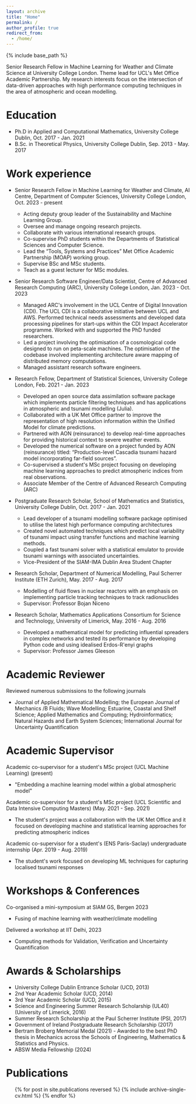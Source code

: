 ```yaml
---
layout: archive
title: "Home"
permalink: /
author_profile: true
redirect_from:
  - /home/
---
```


{% include base_path %}

Senior Research Fellow in Machine Learning for Weather and Climate Science at University College London. Theme lead for UCL's Met Office Academic Partnership. My research interests focus on the intersection of data-driven approaches with high performance computing techniques in the area of atmospheric and ocean modelling.


Education
======
* Ph.D in Applied and Computational Mathematics, University College Dublin, Oct. 2017 - Jan. 2021
* B.Sc. in Theoretical Physics, University College Dublin, Sep. 2013 - May. 2017

Work experience
======
* Senior Research Fellow in Machine Learning for Weather and Climate, AI Centre, Department of Computer Sciences, University College London, Oct. 2023 - present
  * Acting deputy group leader of the Sustainability and Machine Learning Group.
  * Oversee and manage ongoing research projects.
  * Collaborate with various international research groups. 
  * Co-supervise PhD students within the Departments of Statistical Sciences and Computer Science.
  * Lead the “Tools, Systems and Practices” Met Office Academic Partnership (MOAP) working group. 
  * Supervise BSc and MSc students.
  * Teach as a guest lecturer for MSc modules.

* Senior Research Software Engineer/Data Scientist, Centre of Advanced Research Computing (ARC), University College London, Jan. 2023 - Oct. 2023
  * Managed ARC's involvement in the UCL Centre of Digital Innovation (CDI). The UCL CDI is a collaborative initiative between UCL and AWS. Performed technical needs assessments and developed data processing pipelines for start-ups within the CDI Impact Accelerator programme. Worked with and supported the PhD funded researchers.
  * Led a project involving the optimisation of a cosmological code designed to run on peta-scale machines. The optimisation of the codebase involved implementing architecture aware mapping of distributed memory computations.
  * Managed assistant research software engineers.

* Research Fellow, Department of Statistical Sciences, University College London, Feb. 2021 - Jan. 2023
  * Developed an open source data assimilation software package which implements particle filtering techniques and has applications in atmospheric and tsunami modelling (Julia). 
  * Collaborated with a UK Met Office partner to improve the representation of high resolution information within the Unified Model for climate predictions. 
  * Partnered with AON (reinsurance) to develop real-time approaches for providing historical context to severe weather events. 
  * Developed the numerical software on a project funded by AON (reinsurance) titled: “Production-level Cascadia tsunami hazard model incorporating far-field sources”. 
  * Co-supervised a student's MSc project focusing on developing machine learning approaches to predict atmospheric indices from real observations.
  * Associate Member of the Centre of Advanced Research Computing (ARC)

* Postgraduate Research Scholar, School of Mathematics and Statistics, University College Dublin, Oct. 2017 - Jan. 2021
  * Lead developer of a tsunami modelling software package optimised to utilise the latest high performance computing architectures
  * Created novel automated techniques which predict local variability of tsunami impact using transfer functions and machine learning methods.
  * Coupled a fast tsunami solver with a statistical emulator to provide tsunami warnings with associated uncertainties.
  * Vice-President of the SIAM-IMA Dublin Area Student Chapter


* Research Scholar, Department of Numerical Modelling, Paul Scherrer Institute (ETH Zurich), May. 2017 - Aug. 2017
  * Modelling of fluid flows in nuclear reactors with an emphasis on implementing particle tracking techniques to track radionuclides
  * Supervisor: Professor Bojan Niceno

* Research Scholar, Mathematics Applications Consortium for Science and Technology, University of Limerick, May. 2016 - Aug. 2016
  * Developed a mathematical model for predicting influential spreaders in complex networks and tested its performance by developing Python code and using idealised Erdos-R\'enyi graphs
  * Supervisor: Professor James Gleeson

<!-- Skills
======
* Mathematical Modelling
* Statistical Learning
* Public Speaking
* Coding
  * Python
  * Julia
  * C++ -->

Academic Reviewer
======
Reviewed numerous submissions to the following journals
* Journal of Applied Mathematical Modelling; the European Journal of Mechanics /B Fluids; Wave Modelling; Estuarine, Coastal and Shelf Science; Applied Mathematics and Computing; Hydroinformatics; Natural Hazards and Earth System Sciences; International Journal for Uncertainty Quantification

Academic Supervisor
======
Academic co-supervisor for a student's MSc project (UCL Machine Learning) (present)
* "Embedding a machine learning model within a global atmospheric model" 

Academic co-supervisor for a student's MSc project (UCL Scientific and Data Intensive Computing Masters) (May. 2021  - Sep. 2021)
* The student's project was a collaboration with the UK Met Office and it focused on developing machine and statistical learning approaches for predicting atmospheric indices

Academic co-supervisor for a student's (ENS Paris-Saclay) undergraduate internship (Apr. 2019  - Aug. 2019)
* The student's work focused on developing ML techniques for capturing localised tsunami responses

Workshops & Conferences
======
Co-organised a mini-symposium at SIAM GS, Bergen 2023
* Fusing of machine learning with weather/climate modelling

Delivered a workshop at IIT Delhi, 2023
* Computing methods for Validation, Verification and Uncertainty Quantification

Awards & Scholarships 
======
* University College Dublin Entrance Scholar (UCD, 2013)
* 2nd Year Academic Scholar (UCD, 2014)
* 3rd Year Academic Scholar (UCD, 2015)
* Science and Engineering Summer Research Scholarship (UL40) (University of Limerick, 2016)
* Summer Research Scholarship at the Paul Scherrer Institute (PSI, 2017)
* Government of Ireland Postgraduate Research Scholarship (2017)
* Bertram Broberg Memorial Medal (2021) - Awarded to the best PhD thesis in Mechanics across the Schools of Engineering, Mathematics & Statistics and Physics.
* ABSW Media Fellowship (2024) 

Publications
======
  <ul>{% for post in site.publications reversed %}
    {% include archive-single-cv.html %}
  {% endfor %}</ul>
  
<!-- Talks
======
  <ul>{% for post in site.talks reversed %}
    {% include archive-single-talk-cv.html %}
  {% endfor %}</ul>
  
Teaching
======
  <ul>{% for post in site.teaching reversed %}
    {% include archive-single-cv.html %}
  {% endfor %}</ul> -->
  

